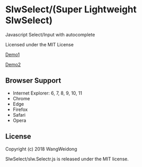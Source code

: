 # SlwSelect/(Super Lightweight SlwSelect)

Javascript Select/Input with autocomplete

Licensed under the MIT License
 
[Demo1](https://wang-weidong.github.io/SlwSelect/demo/index.html "Demo")

[Demo2](https://wang-weidong.github.io/SlwSelect/demo/ext.html "Demo")

## Browser Support ##
- Internet Explorer: 6, 7, 8, 9, 10, 11
- Chrome
- Edge
- Firefox
- Safari
- Opera

## License ##
Copyright (c) 2018 WangWeidong

SlwSelect/slw.Selectr.js is released under the MIT license.